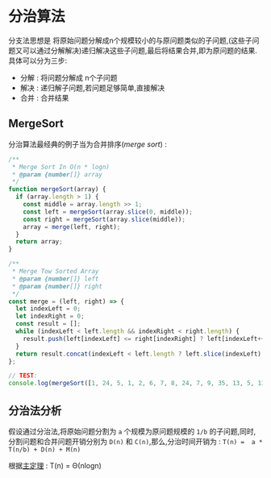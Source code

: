 # 分治算法

分支法思想是 将原始问题分解成n个规模较小的与原问题类似的子问题,(这些子问题又可以通过分解解决)递归解决这些子问题,最后将结果合并,即为原问题的结果.具体可以分为三步:

* 分解 : 将问题分解成 n个子问题
* 解决 : 递归解子问题,若问题足够简单,直接解决
* 合并 : 合并结果

## MergeSort

分治算法最经典的例子当为合并排序(*merge sort*) :

```javascript
/**
 * Merge Sort In O(n * logn)
 * @param {number[]} array
 */
function mergeSort(array) {
  if (array.length > 1) {
    const middle = array.length >> 1;
    const left = mergeSort(array.slice(0, middle));
    const right = mergeSort(array.slice(middle));
    array = merge(left, right);
  }
  return array;
}

/**
 * Merge Tow Sorted Array
 * @param {number[]} left
 * @param {number[]} right
 */
const merge = (left, right) => {
  let indexLeft = 0;
  let indexRight = 0;
  const result = [];
  while (indexLeft < left.length && indexRight < right.length) {
    result.push(left[indexLeft] <= right[indexRight] ? left[indexLeft++] : right[indexRight++]);
  }
  return result.concat(indexLeft < left.length ? left.slice(indexLeft) : right.slice(indexRight));
};

// TEST:
console.log(mergeSort([1, 24, 5, 1, 2, 6, 7, 8, 24, 7, 9, 35, 13, 5, 135, 5]))
```

## 分治法分析

假设通过分治法,将原始问题分割为 `a` 个规模为原问题规模的 `1/b` 的子问题,同时,分割问题和合并问题开销分别为 `D(n)` 和 `C(n)`,那么,分治时间开销为 : ```T(n) =  a * T(n/b) + D(n) + M(n)```

根据[主定理](./recursion.md#主定理) : T(n) = Θ(nlogn)
